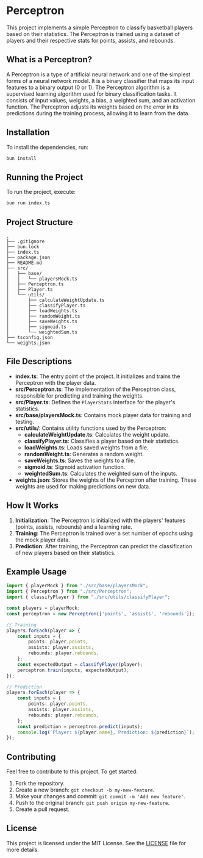 # Perceptron

This project implements a simple Perceptron to classify basketball players based on their statistics. The Perceptron is trained using a dataset of players and their respective stats for points, assists, and rebounds.

## What is a Perceptron?

A Perceptron is a type of artificial neural network and one of the simplest forms of a neural network model. It is a binary classifier that maps its input features to a binary output (0 or 1). The Perceptron algorithm is a supervised learning algorithm used for binary classification tasks. It consists of input values, weights, a bias, a weighted sum, and an activation function. The Perceptron adjusts its weights based on the error in its predictions during the training process, allowing it to learn from the data.

## Installation

To install the dependencies, run:

```bash
bun install
```

## Running the Project

To run the project, execute:

```bash
bun run index.ts
```

## Project Structure

```plaintext
.
├── .gitignore
├── bun.lock
├── index.ts
├── package.json
├── README.md
├── src/
│   ├── base/
│   │   └── playersMock.ts
│   ├── Perceptron.ts
│   ├── Player.ts
│   └── utils/
│       ├── calculateWeightUpdate.ts
│       ├── classifyPlayer.ts
│       ├── loadWeights.ts
│       ├── randomWeight.ts
│       ├── saveWeights.ts
│       ├── sigmoid.ts
│       └── weightedSum.ts
├── tsconfig.json
└── weights.json
```

## File Descriptions

- **index.ts**: The entry point of the project. It initializes and trains the Perceptron with the player data.
- **src/Perceptron.ts**: The implementation of the Perceptron class, responsible for predicting and training the weights.
- **src/Player.ts**: Defines the `PlayerStats` interface for the player's statistics.
- **src/base/playersMock.ts**: Contains mock player data for training and testing.
- **src/utils/**: Contains utility functions used by the Perceptron:
  - **calculateWeightUpdate.ts**: Calculates the weight update.
  - **classifyPlayer.ts**: Classifies a player based on their statistics.
  - **loadWeights.ts**: Loads saved weights from a file.
  - **randomWeight.ts**: Generates a random weight.
  - **saveWeights.ts**: Saves the weights to a file.
  - **sigmoid.ts**: Sigmoid activation function.
  - **weightedSum.ts**: Calculates the weighted sum of the inputs.
- **weights.json**: Stores the weights of the Perceptron after training. These weights are used for making predictions on new data.

## How It Works

1. **Initialization**: The Perceptron is initialized with the players' features (points, assists, rebounds) and a learning rate.
2. **Training**: The Perceptron is trained over a set number of epochs using the mock player data.
3. **Prediction**: After training, the Perceptron can predict the classification of new players based on their statistics.

## Example Usage

```ts
import { playerMock } from "./src/base/playersMock";
import { Perceptron } from "./src/Perceptron";
import { classifyPlayer } from "./src/utils/classifyPlayer";

const players = playerMock;
const perceptron = new Perceptron(['points', 'assists', 'rebounds']);

// Training
players.forEach(player => {
    const inputs = {
        points: player.points,
        assists: player.assists,
        rebounds: player.rebounds,
    };
    const expectedOutput = classifyPlayer(player);
    perceptron.train(inputs, expectedOutput);
});

// Prediction
players.forEach(player => {
    const inputs = {
        points: player.points,
        assists: player.assists,
        rebounds: player.rebounds,
    };
    const prediction = perceptron.predict(inputs);
    console.log(`Player: ${player.name}, Prediction: ${prediction}`);
});
```

## Contributing

Feel free to contribute to this project. To get started:

1. Fork the repository.
2. Create a new branch: `git checkout -b my-new-feature`.
3. Make your changes and commit: `git commit -m 'Add new feature'`.
4. Push to the original branch: `git push origin my-new-feature`.
5. Create a pull request.

## License

This project is licensed under the MIT License. See the [LICENSE](LICENSE) file for more details.